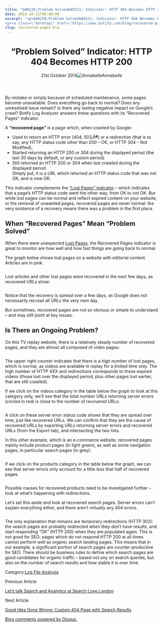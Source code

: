 ```yaml
---
title: "&#8220;Problem Solved&#8221; Indicator: HTTP 404 Becomes HTTP 200"
date: 2014-10-21T00:00:00
excerpt: "<p>&#8220;Problem Solved&#8221; Indicator: HTTP 404 Becomes HTTP 200 21st October 2014Annabelle By mistake or simply because of scheduled maintenance, some pages become unavailable. Does everything go back to normal? Does any unresolved issue remain? Is there any lasting negative impact on Google&#8217;s crawl? Botify Log Analyzer answers these questions with its &#8220;Recovered Pages&#8221; indicator. A&hellip; </p>
<p><a class=\"moretag\" href=\"https://www.botify.com/blog/recovered-pages-bla\">Read the full article</a></p>"
slug: recovered-pages-bla
---
```


<header class="text-center">
<h1 class="font-internacional font-regular normal text-header-one leading-header-one text-typography-accent-2">&#8220;Problem Solved&#8221; Indicator: HTTP 404 Becomes HTTP 200</h1>
<div class="flex items-center justify-center my-3"><span class="mr-1 font-internacional font-regular normal text-base leading-none text-typography-primary-lighter">21st October 2014</span><img decoding="async" alt="Annabelle" class="rounded-full w-10 h-10" src="//images.ctfassets.net/tp56mevc46jo/2fCkDEsbiQSWGIkcWs40mG/e548033eda97a957ca690bdc814ed048/HS-PNG-100x100-Annabelle_Bouard.png"><span class="ml-1 font-internacional font-regular normal text-base leading-none text-typography-primary">Annabelle</span></div>
</header>
<p><span class="font-roboto font-regular normal text-base leading-none Markdown__Container"></span></p>
<p>By mistake or simply because of scheduled maintenance, some pages become unavailable. Does everything go back to normal? Does any unresolved issue remain? Is there any lasting negative impact on Google&#8217;s crawl? Botify Log Analyzer answers these questions with its &#8220;Recovered Pages&#8221; indicator.</p>
<p>A <strong>&#8220;recovered page&#8221;</strong> is a page which, when crawled by Google:</p>
<ul>
<li>Used to return an HTTP error (404, 503‚Ä¶) or a redirection (that is to say, any HTTP status code other than 200 &#8211; OK, or HTTP 304 &#8211; Not Modified),</li>
<li>Started returning an HTTP 200 or 304 during the displayed period (the last 30 days by default, or any custom period)</li>
<li>Still returned an HTTP 200 or 304 when last crawled during the displayed period.<br />
Simply put, it is a URL which returned an HTTP status code that was not OK, and is now OK.</li>
</ul>
<p>This indicator complements the <a href="https://www.botify.com/blog/lost-pages-BLA">&#8220;Lost Pages&#8221; indicator</a> &#8211; which indicates that a page&#8217;s HTTP status code went the other way, from OK to not OK. But while lost pages can be normal and reflect expired content on your website, or the removal of unwanted pages, recovered pages are never normal: the very existence of a recovery means there was a problem in the first place.</p>
<h2 id="when-recovered-pages-mean-problem-solved">When &#8220;Recovered Pages&#8221; Mean &#8220;Problem Solved&#8221;</h2>
<p>When there were unexpected <a href="https://www.botify.com/blog/lost-pages-BLA">Lost Pages</a>, the Recovered Pages indicator is great to monitor are how well and how fast things are going back to normal.</p>
<p>The graph below shows lost pages on a website with editorial content. Articles are in pink.</p>
<p><img decoding="async" alt="" src="https://gm01botify.wpengine.com/wp-content/uploads/2020/01/20141020_073633_lost.png"></p>
<p>Lost articles and other lost pages were recovered in the next few days, as recovered URLs show:</p>
<p><img decoding="async" alt="" src="https://gm01botify.wpengine.com/wp-content/uploads/2020/01/20141020_073633_recovered.png"></p>
<p>Notice that the recovery is spread over a few days, as Google does not necessarily recrawl all URLs the very next day.</p>
<p>But sometimes, recovered pages are not so obvious or simple to understand &#8211; and may still point at key issues.</p>
<h2 id="is-there-an-ongoing-problem-">Is There an Ongoing Problem?</h2>
<p>On this TV replay website, there is a relatively steady number of recovered pages, and they are almost all composed of video pages:</p>
<p><img decoding="async" alt="" src="https://gm01botify.wpengine.com/wp-content/uploads/2020/01/20141021_043927_recovered3.png"></p>
<p>The upper right counter indicates that there is a high number of lost pages, which is normal, as videos are available in replay for a limited time only. The high number of HTTP 4XX and redirections corresponds to these expired videos (those lost over the displayed period, plus other pages lost earlier, that are still crawled).</p>
<p>If we click on the videos category in the table below the graph to look at this category only, we&#8217;ll see that the total number URLs returning server errors (circled in red) is close to the number of recovered URLs:</p>
<p><img decoding="async" alt="" src="https://gm01botify.wpengine.com/wp-content/uploads/2020/01/20141021_043927_recovered-videos-3.png"></p>
<p>A  click on these server error status code shows that they are spread over time, just like recovered URLs. We can confirm that they are the cause of recovered URLs by exporting URLs returning server errors and recovered URLs (from the Export tab), and intersecting the two lists.</p>
<p>In this other example, which is an e-commerce website, recovered pages mainly include product pages (in light green), as well as some navigation pages, in particular search pages (in grey):</p>
<p><img decoding="async" alt="" src="https://gm01botify.wpengine.com/wp-content/uploads/2020/01/20141021_050549_all-recovered.png"></p>
<p>If we click on the products category in the table below the graph, we can see that server errors only account for a little less that half of recovered pages.</p>
<p><img decoding="async" alt="" src="https://gm01botify.wpengine.com/wp-content/uploads/2020/01/20141021_053217_product-recovered.png"></p>
<p>Possible causes for recovered products need to be investigated further &#8211; look at what&#8217;s happening with redirections.</p>
<p>Let&#8217;s set this aside and look at recovered search pages. Server errors can&#8217;t explain everything either, and there aren&#8217;t virtually any 404 errors.</p>
<p><img decoding="async" alt="" src="https://gm01botify.wpengine.com/wp-content/uploads/2020/01/20141021_053217_search-recovered.png"></p>
<p>The only explanation that remains are temporary redirections (HTTP 302): the search pages are probably redirected when they don&#8217;t have results, and start responding &#8220;OK&#8221; (HTTP 200) when they are populated again. This is not good for SEO: pages which do not respond HTTP 200 at all times cannot perform well as organic search landing pages. This means that in our example, a significant portion of search pages are counter-productive for SEO. There should be business rules to define which search pages are good candidates for organic traffic &#8211; based not ony on search queries, but also on the number of search results and how stable it is over time.</p>
<div class="tags leading-big border-t border-b border-brand-quaternary-lighter mt-4"><span class="mr-1 font-roboto font-regular normal text-base leading-none">Category:</span><span><a class="uppercase text-typography-accent-1" href="/platform/botify-analytics/loganalyzer">Log File Analysis</a></span></div>
<footer class="flex justify-center my-5 mx-5">
<div class="mr-1 w-1/2 text-right">
<p><span class="font-internacional font-regular normal text-base leading-none text-typography-primary">Previous Article</span></p>
<p><a class="inline-block mt-2" href="/blog/lets-talk-search-and-analytics-search-love-london"><span class="font-roboto font-regular normal text-base leading-none text-typography-accent-4">Let&#8217;s talk Search and Analytics at Search Love London</span></a></p>
</div>
<div class="ml-1 w-1/2">
<p><span class="font-internacional font-regular normal text-base leading-none text-typography-primary">Next Article</span></p>
<p><a class="inline-block mt-2" href="/blog/custom-404-with-search-results"><span class="font-roboto font-regular normal text-base leading-none text-typography-accent-4">Good Idea Gone Wrong: Custom 404 Page with Search Results</span></a></p>
</div>
</footer>
<div shortname="botify" title="" problem="" solved"="" indicator:="" http="" 404="" becomes="" 200"="" url="https://www.botify.com/blog/recovered-pages-BLA">
<div id="disqus_thread_old"></div>
<p><a class="dsq-brlink" href="http://disqus.com">Blog comments powered by <span class="logo-disqus">Disqus</span>.</a></p>
</div>
